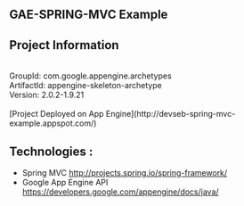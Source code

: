 ## GAE-SPRING-MVC Example

## Project Information
<br>
GroupId: com.google.appengine.archetypes<br>
ArtifactId: appengine-skeleton-archetype<br>
Version: 2.0.2-1.9.21<br>
<br>
[Project Deployed on App Engine](http://devseb-spring-mvc-example.appspot.com/) 

## Technologies :

<ul>
	<li>Spring MVC <a href="http://projects.spring.io/spring-framework/">http://projects.spring.io/spring-framework/</a></li>
	<li>Google App Engine API <a href="https://developers.google.com/appengine/docs/java/">https://developers.google.com/appengine/docs/java/</a></li>
	</ul>



